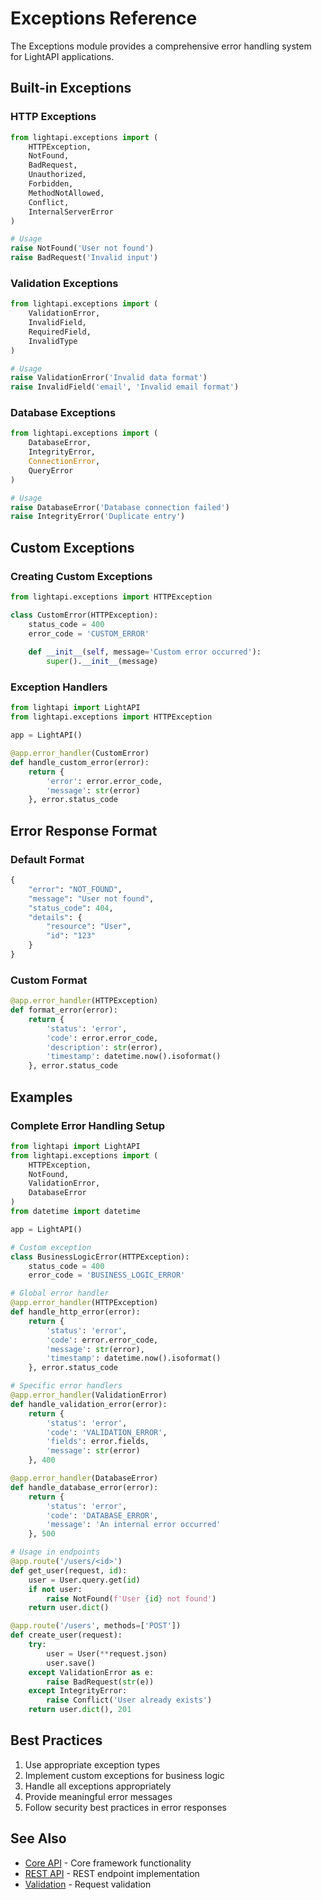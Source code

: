 # Exceptions Reference

The Exceptions module provides a comprehensive error handling system for LightAPI applications.

## Built-in Exceptions

### HTTP Exceptions

```python
from lightapi.exceptions import (
    HTTPException,
    NotFound,
    BadRequest,
    Unauthorized,
    Forbidden,
    MethodNotAllowed,
    Conflict,
    InternalServerError
)

# Usage
raise NotFound('User not found')
raise BadRequest('Invalid input')
```

### Validation Exceptions

```python
from lightapi.exceptions import (
    ValidationError,
    InvalidField,
    RequiredField,
    InvalidType
)

# Usage
raise ValidationError('Invalid data format')
raise InvalidField('email', 'Invalid email format')
```

### Database Exceptions

```python
from lightapi.exceptions import (
    DatabaseError,
    IntegrityError,
    ConnectionError,
    QueryError
)

# Usage
raise DatabaseError('Database connection failed')
raise IntegrityError('Duplicate entry')
```

## Custom Exceptions

### Creating Custom Exceptions

```python
from lightapi.exceptions import HTTPException

class CustomError(HTTPException):
    status_code = 400
    error_code = 'CUSTOM_ERROR'
    
    def __init__(self, message='Custom error occurred'):
        super().__init__(message)
```

### Exception Handlers

```python
from lightapi import LightAPI
from lightapi.exceptions import HTTPException

app = LightAPI()

@app.error_handler(CustomError)
def handle_custom_error(error):
    return {
        'error': error.error_code,
        'message': str(error)
    }, error.status_code
```

## Error Response Format

### Default Format

```python
{
    "error": "NOT_FOUND",
    "message": "User not found",
    "status_code": 404,
    "details": {
        "resource": "User",
        "id": "123"
    }
}
```

### Custom Format

```python
@app.error_handler(HTTPException)
def format_error(error):
    return {
        'status': 'error',
        'code': error.error_code,
        'description': str(error),
        'timestamp': datetime.now().isoformat()
    }, error.status_code
```

## Examples

### Complete Error Handling Setup

```python
from lightapi import LightAPI
from lightapi.exceptions import (
    HTTPException,
    NotFound,
    ValidationError,
    DatabaseError
)
from datetime import datetime

app = LightAPI()

# Custom exception
class BusinessLogicError(HTTPException):
    status_code = 400
    error_code = 'BUSINESS_LOGIC_ERROR'

# Global error handler
@app.error_handler(HTTPException)
def handle_http_error(error):
    return {
        'status': 'error',
        'code': error.error_code,
        'message': str(error),
        'timestamp': datetime.now().isoformat()
    }, error.status_code

# Specific error handlers
@app.error_handler(ValidationError)
def handle_validation_error(error):
    return {
        'status': 'error',
        'code': 'VALIDATION_ERROR',
        'fields': error.fields,
        'message': str(error)
    }, 400

@app.error_handler(DatabaseError)
def handle_database_error(error):
    return {
        'status': 'error',
        'code': 'DATABASE_ERROR',
        'message': 'An internal error occurred'
    }, 500

# Usage in endpoints
@app.route('/users/<id>')
def get_user(request, id):
    user = User.query.get(id)
    if not user:
        raise NotFound(f'User {id} not found')
    return user.dict()

@app.route('/users', methods=['POST'])
def create_user(request):
    try:
        user = User(**request.json)
        user.save()
    except ValidationError as e:
        raise BadRequest(str(e))
    except IntegrityError:
        raise Conflict('User already exists')
    return user.dict(), 201
```

## Best Practices

1. Use appropriate exception types
2. Implement custom exceptions for business logic
3. Handle all exceptions appropriately
4. Provide meaningful error messages
5. Follow security best practices in error responses

## See Also

- [Core API](core.md) - Core framework functionality
- [REST API](rest.md) - REST endpoint implementation
- [Validation](validation.md) - Request validation 